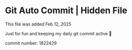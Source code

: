 # Git Auto Commit | Hidden File

This file was added Feb 12, 2025

Just for fun and keeping my daily git commit active 🤪

commit number: 1822429
